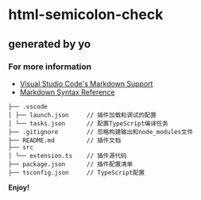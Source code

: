 # html-semicolon-check

## generated by yo

### For more information

* [Visual Studio Code's Markdown Support](http://code.visualstudio.com/docs/languages/markdown)
* [Markdown Syntax Reference](https://help.github.com/articles/markdown-basics/)


```
├── .vscode
│ ├── launch.json     // 插件加载和调试的配置
│ └── tasks.json      // 配置TypeScript编译任务
├── .gitignore        // 忽略构建输出和node_modules文件
├── README.md         // 插件文档
├── src
│ └── extension.ts    // 插件源代码
├── package.json      // 插件配置清单
├── tsconfig.json     // TypeScript配置
```

**Enjoy!**
